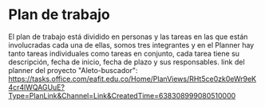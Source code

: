  # Plan de trabajo
 El plan de trabajo está dividido en personas y las tareas en las que están involucradas cada una de ellas, somos tres integrantes y en el Planner hay tanto tareas individuales como tareas en conjunto, cada tarea tiene su descripción, fecha de inicio, fecha de plazo y sus responsables.
 link del planner del proyecto "Aleto-buscador": https://tasks.office.com/eafit.edu.co/Home/PlanViews/RHt5ce0zk0eWr9eK4cr4lWQAGUuE?Type=PlanLink&Channel=Link&CreatedTime=638308999080510000  
